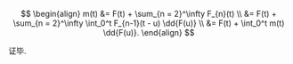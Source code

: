 $$
\begin{align}
m(t) &= F(t) + \sum_{n = 2}^\infty F_{n}(t)
\\
&= F(t) + \sum_{n = 2}^\infty \int_0^t F_{n-1}(t - u) \dd{F(u)}
\\
&= F(t) + \int_0^t m(t) \dd{F(u)}.
\end{align}
$$

证毕.